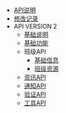 - [API说明](README.md)
- [修改记录](changelog.md)
- API VERSION 2
  - [基础说明](/client/base.md)
  - [基础功能](/client/readme.md)
  - 班级API
    - [基础信息](/client/classroom/basic.md)
    - [班级资源](/client/classroom/resources.md)
  - [资讯API](/client/feeds.md)
  - [通知API](/client/notifications.md)
  - [验证API](/client/auths.md)
  - [工具API](/client/tools.md)
